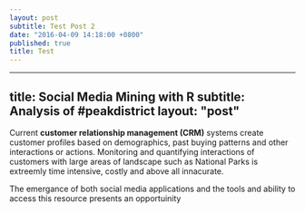 ```yaml
---
layout: post
subtitle: Test Post 2
date: "2016-04-09 14:18:00 +0800"
published: true
title: Test
---
```

---
title: Social Media Mining with R
subtitle: Analysis of #peakdistrict
layout: "post"
---

Current **customer relationship management (CRM)** systems create customer profiles based on 
demographics, past buying patterns and other interactions or actions. Monitoring and quantifying
interactions of customers with large areas of landscape such as National Parks is extreemly time
intensive, costly and above all innacurate. 

The emergance of both social media applications and the tools and ability to access this resource
presents an opportuinity 